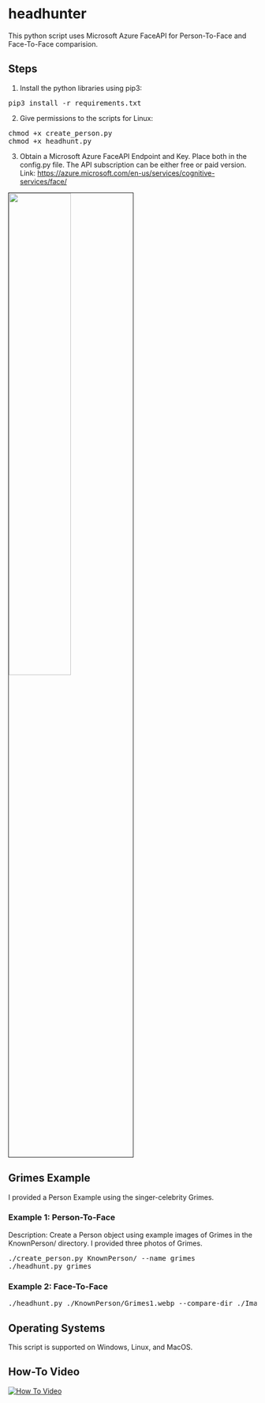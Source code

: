 # headhunter
This python script uses Microsoft Azure FaceAPI for Person-To-Face and Face-To-Face comparision. 

## Steps
1. Install the python libraries using pip3:
<pre>
pip3 install -r requirements.txt
</pre>

2. Give permissions to the scripts for Linux:
<pre>
chmod +x create_person.py
chmod +x headhunt.py
</pre>

3. Obtain a Microsoft Azure FaceAPI Endpoint and Key. Place both in the config.py file. The API subscription can be either free or paid version. 
Link: https://azure.microsoft.com/en-us/services/cognitive-services/face/

<img src="https://i.imgur.com/YDRUT2u.png" width="50%" height="50%" border="1" />

## Grimes Example
I provided a Person Example using the singer-celebrity Grimes. 
### Example 1: Person-To-Face
Description: Create a Person object using example images of Grimes in the KnownPerson/ directory. I provided three photos of Grimes. 
<pre>
./create_person.py KnownPerson/ --name grimes
./headhunt.py grimes 
</pre>

### Example 2: Face-To-Face
<pre>
./headhunt.py ./KnownPerson/Grimes1.webp --compare-dir ./Images
</pre>

## Operating Systems
This script is supported on Windows, Linux, and MacOS.

## How-To Video
[![How To Video](https://img.youtube.com/vi/rnMrB7M15pk/0.jpg)](https://www.youtube.com/watch?v=rnMrB7M15pk)
